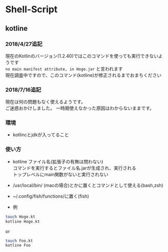 # Shell-Script

## kotline

### 2018/4/27追記
現在のKotlinのバージョン(1.2.40)ではこのコマンドを使っても実行できないようです  
`no main manifest attribute, in Hoge.jar`
と言われます  
現在調査中ですので、このコマンド(kotline)が修正されるまでおまちください

### 2018/7/16追記
現在は何の問題もなく使えるようです。   
ご迷惑おかけしました。
一時期使えなかった原因はわからないままです。   

### 環境
- kotlincとjdkが入ってること

### 使い方  
- kotline ファイル名(拡張子の有無は問わない)  
  コマンドを実行するとファイル名.jarが生成され、実行される  
  トップレベルにmain関数がないと実行されない

- /usr/local/bin/ (macの場合)とかに置くとコマンドとして使える(bash,zsh)  
- ~/.config/fish/functions/に置く(fish)  

- 例  

```bash
touch Hoge.kt
kotline Hoge.kt
```

or  

```bash
touch Foo.kt
kotline Foo
```
